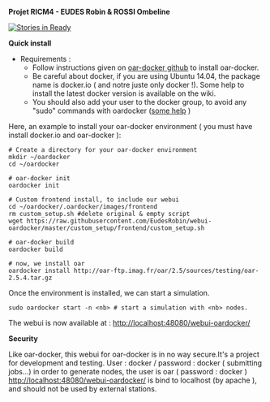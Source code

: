 __Projet RICM4 - EUDES Robin & ROSSI Ombeline__


[![Stories in Ready](https://badge.waffle.io/eudesrobin/webui-oardocker.svg?label=ready&title=Ready)](http://waffle.io/eudesrobin/webui-oardocker)

**Quick install**
  * Requirements :
    * Follow instructions given on [oar-docker github](https://github.com/oar-team/oar-docker) to install oar-docker.
    * Be careful about docker, if you are using Ubuntu 14.04, the package name is docker.io ( and notre juste only docker !).
      Some help to install the latest docker version is available on the wiki.
    * You should also add your user to the docker group, to avoid any "sudo" commands with oardocker ([some help](https://docs.docker.com/installation/ubuntulinux/#giving-non-root-access) )


Here, an example to install your oar-docker environment ( you must have install docker.io and oar-docker ):
```
# Create a directory for your oar-docker environment
mkdir ~/oardocker
cd ~/oardocker

# oar-docker init
oardocker init

# Custom frontend install, to include our webui
cd ~/oardocker/.oardocker/images/frontend
rm custom_setup.sh #delete original & empty script
wget https://raw.githubusercontent.com/EudesRobin/webui-oardocker/master/custom_setup/frontend/custom_setup.sh

# oar-docker build
oardocker build

# now, we install oar
oardocker install http://oar-ftp.imag.fr/oar/2.5/sources/testing/oar-2.5.4.tar.gz

```

Once the environment is installed, we can start a simulation.

```
sudo oardocker start -n <nb> # start a simulation with <nb> nodes.

```
The webui is now available at : [http://localhost:48080/webui-oardocker/](http://localhost:48080/webui-oardocker/)

__Security__

Like oar-docker, this webui for oar-docker is in no way secure.It's a project for development and testing.
User : docker  / password : docker (  submitting jobs...) in order to generate nodes, the user is oar ( password : docker ) [http://localhost:48080/webui-oardocker/](http://localhost:48080/webui-oardocker/)
is bind to localhost (by apache ), and should not be used by external stations.
